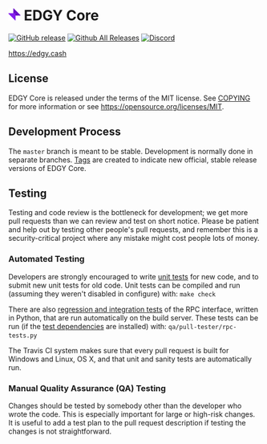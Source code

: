 ![](docs/images/icon.png) EDGY Core
===============================


[![GitHub release](https://img.shields.io/github/release/edgynetwork/edgy.svg)](https://github.com/edgynetwork/edgy/releases)
[![Github All Releases](https://img.shields.io/github/downloads/atom/edgynetwork/edgy.svg)](https://github.com/edgynetwork/edgy/releases)
[![Discord](https://img.shields.io/discord/414883807066587136.svg?logo=discord)](https://discord.gg/vysFdCm)

https://edgy.cash


License
-------

EDGY Core is released under the terms of the MIT license. See [COPYING](COPYING) for more
information or see https://opensource.org/licenses/MIT.

Development Process
-------------------

The `master` branch is meant to be stable. Development is normally done in separate branches.
[Tags](https://github.com/edgynetwork/edgy/tags) are created to indicate new official,
stable release versions of EDGY Core.

Testing
-------

Testing and code review is the bottleneck for development; we get more pull
requests than we can review and test on short notice. Please be patient and help out by testing
other people's pull requests, and remember this is a security-critical project where any mistake might cost people
lots of money.

### Automated Testing

Developers are strongly encouraged to write [unit tests](/doc/unit-tests.md) for new code, and to
submit new unit tests for old code. Unit tests can be compiled and run
(assuming they weren't disabled in configure) with: `make check`

There are also [regression and integration tests](/qa) of the RPC interface, written
in Python, that are run automatically on the build server.
These tests can be run (if the [test dependencies](/qa) are installed) with: `qa/pull-tester/rpc-tests.py`

The Travis CI system makes sure that every pull request is built for Windows
and Linux, OS X, and that unit and sanity tests are automatically run.

### Manual Quality Assurance (QA) Testing

Changes should be tested by somebody other than the developer who wrote the
code. This is especially important for large or high-risk changes. It is useful
to add a test plan to the pull request description if testing the changes is
not straightforward.